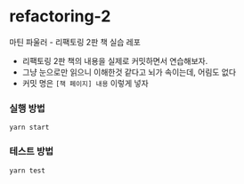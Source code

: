 # refactoring-2

마틴 파울러 - 리팩토링 2판 책 실습 레포

- 리팩토링 2판 책의 내용을 실제로 커밋하면서 연습해보자.
- 그냥 눈으로만 읽으니 이해한것 같다고 뇌가 속이는데, 어림도 없다
- 커밋 명은 `[책 페이지] 내용` 이렇게 넣자

### 실행 방법

```
yarn start
```

### 테스트 방법
```
yarn test
```
